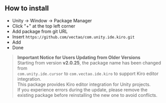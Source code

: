 ## How to install
- Unity -> Window -> Package Manager  
- Click "+" at the top left corner  
- Add package from git URL  
- Insert `https://github.com/vectao/com.unity.ide.kiro.git`  
- Add  
- Done

> **Important Notice for Users Updating from Older Versions**  
> Starting from version **v2.0.25**, the package name has been changed from  
> `com.unity.ide.cursor` to `com.vectao.ide.kiro` to support Kiro editor integration.  
> This package provides Kiro editor integration for Unity projects.  
> If you experience errors during the update, please remove the existing package before reinstalling the new one to avoid conflicts.
